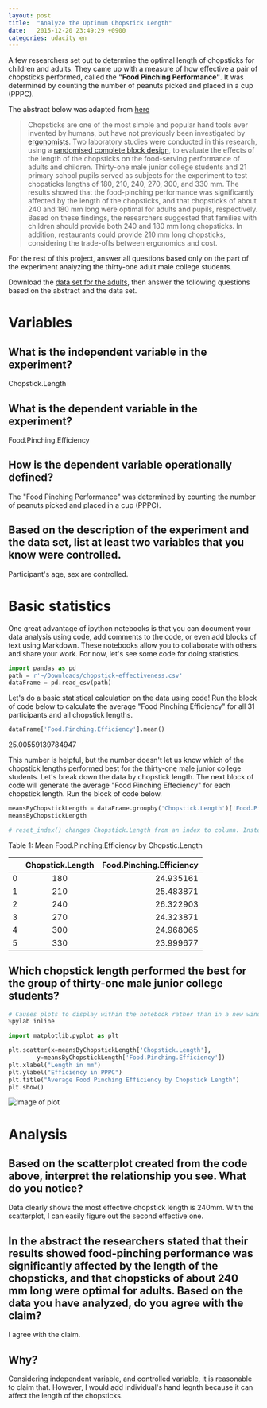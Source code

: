 ```yaml
---
layout: post
title:  "Analyze the Optimum Chopstick Length"
date:   2015-12-20 23:49:29 +0900
categories: udacity en
---
```


A few researchers set out to determine the optimal length of chopsticks for children and adults. They came up with a measure of how effective a pair of chopsticks performed, called the **"Food Pinching Performance"**. It was determined by counting the number of peanuts picked and placed in a cup (PPPC).
<!--more-->

The abstract below was adapted from [here]('http://www.ncbi.nlm.nih.gov/pubmed/15676839'%)

> Chopsticks are one of the most simple and popular hand tools ever invented by humans, but have not previously been investigated by [ergonomists](https://www.google.com/search?q=ergonomists). Two laboratory studies were conducted in this research, using a [randomised complete block design](http://dawg.utk.edu/glossary/whatis_rcbd.htm), to evaluate the effects of the length of the chopsticks on the food-serving performance of adults and children. Thirty-one male junior college students and 21 primary school pupils served as subjects for the experiment to test chopsticks lengths of 180, 210, 240, 270, 300, and 330 mm. The results showed that the food-pinching performance was significantly affected by the length of the chopsticks, and that chopsticks of about 240 and 180 mm long were optimal for adults and pupils, respectively. Based on these findings, the researchers suggested that families with children should provide both 240 and 180 mm long chopsticks. In addition, restaurants could provide 210 mm long chopsticks, considering the trade-offs between ergonomics and cost.

For the rest of this project, answer all questions based only on the part of the experiment analyzing the thirty-one adult male college students.


Download the [data set for the adults](https://www.udacity.com/api/nodes/4576183932/supplemental_media/chopstick-effectivenesscsv/download), then answer the following questions based on the abstract and the data set.

Variables
=

## What is the independent variable in the experiment?

Chopstick.Length

## What is the dependent variable in the experiment?

Food.Pinching.Efficiency

## How is the dependent variable operationally defined?

The "Food Pinching Performance" was determined by counting the number of peanuts picked and placed in a cup (PPPC).

## Based on the description of the experiment and the data set, list at least two variables that you know were controlled.

Participant's age, sex are controlled.

Basic statistics
=
One great advantage of ipython notebooks is that you can document your data analysis using code, add comments to the code, or even add blocks of text using Markdown. These notebooks allow you to collaborate with others and share your work. For now, let's see some code for doing statistics.


``` python 
import pandas as pd
path = r'~/Downloads/chopstick-effectiveness.csv'
dataFrame = pd.read_csv(path)
```
Let's do a basic statistical calculation on the data using code! Run the block of code below to calculate the average "Food Pinching Efficiency" for all 31 participants and all chopstick lengths.

```python
dataFrame['Food.Pinching.Efficiency'].mean()
```
25.00559139784947

This number is helpful, but the number doesn't let us know which of the chopstick lengths performed best for the thirty-one male junior college students. Let's break down the data by chopstick length. The next block of code will generate the average "Food Pinching Effeciency" for each chopstick length. Run the block of code below.

```python
meansByChopstickLength = dataFrame.groupby('Chopstick.Length')['Food.Pinching.Efficiency'].mean().reset_index()
meansByChopstickLength

# reset_index() changes Chopstick.Length from an index to column. Instead of the index being the length of the chopsticks, the index is the row numbers 0, 1, 2, 3, 4, 5.
```

Table 1: Mean Food.Pinching.Efficiency by Chopstic.Length

|		 | Chopstick.Length | Food.Pinching.Efficiency |
|:--------|:-------:|--------:|
|0 | 180 | 24.935161 |
|1 | 210 | 25.483871 |
|2 | 240 | 26.322903 |
|3 | 270 | 24.323871 |
|4 | 300 | 24.968065 |
|5 | 330 | 23.999677 |
 


## Which chopstick length performed the best for the group of thirty-one male junior college students?

```python
# Causes plots to display within the notebook rather than in a new window
%pylab inline

import matplotlib.pyplot as plt

plt.scatter(x=meansByChopstickLength['Chopstick.Length'], 
		y=meansByChopstickLength['Food.Pinching.Efficiency'])
plt.xlabel("Length in mm")
plt.ylabel("Efficiency in PPPC")
plt.title("Average Food Pinching Efficiency by Chopstick Length")
plt.show()
```
![Image of plot](/images/p0-0.png)

Analysis
=

## Based on the scatterplot created from the code above, interpret the relationship you see. What do you notice?

Data clearly shows the most effective chopstick length is 240mm. With the scatterplot, I can easily figure out the second effective one.

## In the abstract the researchers stated that their results showed food-pinching performance was significantly affected by the length of the chopsticks, and that chopsticks of about 240 mm long were optimal for adults. Based on the data you have analyzed, do you agree with the claim?

I agree with the claim.

## Why?
Considering independent variable, and controlled variable, it is reasonable to claim that. However, I would add individual's hand legnth because it can affect the length of the chopsticks.
